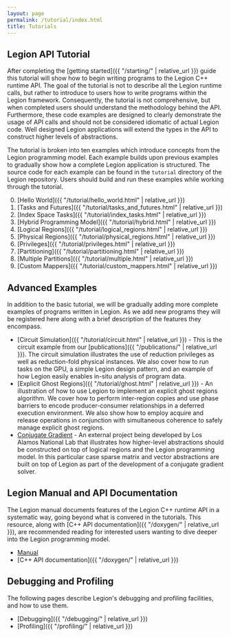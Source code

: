 ```yaml
---
layout: page
permalink: /tutorial/index.html
title: Tutorials
---
```


## Legion API Tutorial

After completing the [getting started]({{ "/starting/" | relative_url }}) guide this tutorial
will show how to begin writing programs to the Legion C++ runtime
API. The goal of the tutorial is not to describe all the Legion
runtime calls, but rather to introduce to users how to write programs
within the Legion framework. Consequently, the tutorial is not
comprehensive, but when completed users should understand the
methodology behind the API. Furthermore, these code examples are
designed to clearly demonstrate the usage of API calls and should not
be considered idiomatic of actual Legion code. Well designed Legion
applications will extend the types in the API to construct higher
levels of abstractions.

The tutorial is broken into ten examples which introduce concepts from
the Legion programming model. Each example builds upon previous
examples to gradually show how a complete Legion application is
structured. The source code for each example can be found in the
`tutorial` directory of the Legion repository. Users should build and
run these examples while working through the tutorial.

 0. [Hello World]({{ "/tutorial/hello_world.html" | relative_url }})
 1. [Tasks and Futures]({{ "/tutorial/tasks_and_futures.html" | relative_url }})
 2. [Index Space Tasks]({{ "/tutorial/index_tasks.html" | relative_url }})
 3. [Hybrid Programming Model]({{ "/tutorial/hybrid.html" | relative_url }})
 4. [Logical Regions]({{ "/tutorial/logical_regions.html" | relative_url }})
 5. [Physical Regions]({{ "/tutorial/physical_regions.html" | relative_url }})
 6. [Privileges]({{ "/tutorial/privileges.html" | relative_url }})
 7. [Partitioning]({{ "/tutorial/partitioning.html" | relative_url }})
 8. [Multiple Partitions]({{ "/tutorial/multiple.html" | relative_url }})
 9. [Custom Mappers]({{ "/tutorial/custom_mappers.html" | relative_url }})

## Advanced Examples

In addition to the basic tutorial, we will be gradually adding more
complete examples of programs written in Legion. As we add new
programs they will be registered here along with a brief description
of the features they encompass.

  * [Circuit Simulation]({{ "/tutorial/circuit.html" | relative_url }}) - This is the circuit
    example from our [publications]({{ "/publications/" | relative_url }}). The circuit
    simulation illustrates the use of reduction privileges as well as
    reduction-fold physical instances.  We also cover how to run tasks
    on the GPU, a simple Legion design pattern, and an example of how
    Legion easily enables in-situ analysis of program data.
  * [Explicit Ghost Regions]({{ "/tutorial/ghost.html" | relative_url }}) - An illustration
    of how to use Legion to implement an explicit ghost regions
    algorithm. We cover how to perform inter-region copies and use
    phase barriers to encode producer-consumer relationships in a
    deferred execution environment.  We also show how to employ
    acquire and release operations in conjunction with simultaneous
    coherence to safely manage explicit ghost regions.
  * [Conjugate Gradient](https://github.com/lanl/CODY/tree/master/legion/legion-hpcg) -
    An external project being developed by Los Alamos National Lab
    that illustrates how higher-level abstractions should be
    constructed on top of logical regions and the Legion programming
    model. In this particular case sparse matrix and vector
    abstractions are built on top of Legion as part of the development
    of a conjugate gradient solver.

## Legion Manual and API Documentation

The Legion manual documents features of the Legion C++ runtime API in
a systematic way, going beyond what is convered in the tutorials. This
resource, along with [C++ API documentation]({{ "/doxygen/" | relative_url }}), are
recommended reading for interested users wanting to dive deeper into
the Legion programming model.

  * [Manual](/pdfs/legion-manual.pdf)
  * [C++ API documentation]({{ "/doxygen/" | relative_url }})

## Debugging and Profiling

The following pages describe Legion's debugging and profiling
facilities, and how to use them.

  * [Debugging]({{ "/debugging/" | relative_url }})
  * [Profiling]({{ "/profiling/" | relative_url }})
